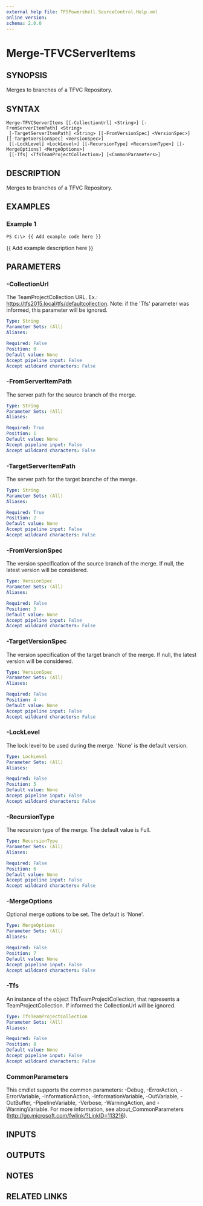 ```yaml
---
external help file: TFSPowershell.SourceControl.Help.xml
online version: 
schema: 2.0.0
---
```


# Merge-TFVCServerItems

## SYNOPSIS
Merges to branches of a TFVC Repository.

## SYNTAX

```
Merge-TFVCServerItems [[-CollectionUrl] <String>] [-FromServerItemPath] <String>
 [-TargetServerItemPath] <String> [[-FromVersionSpec] <VersionSpec>] [[-TargetVersionSpec] <VersionSpec>]
 [[-LockLevel] <LockLevel>] [[-RecursionType] <RecursionType>] [[-MergeOptions] <MergeOptions>]
 [[-Tfs] <TfsTeamProjectCollection>] [<CommonParameters>]
```

## DESCRIPTION
Merges to branches of a TFVC Repository.

## EXAMPLES

### Example 1
```
PS C:\> {{ Add example code here }}
```

{{ Add example description here }}

## PARAMETERS

### -CollectionUrl
The TeamProjectCollection URL.
Ex.: https://tfs2015.local/tfs/defaultcollection. 
Note: if the 'Tfs' parameter was informed, this parameter will be ignored.


```yaml
Type: String
Parameter Sets: (All)
Aliases: 

Required: False
Position: 0
Default value: None
Accept pipeline input: False
Accept wildcard characters: False
```

### -FromServerItemPath
The server path for the source branch of the merge.

```yaml
Type: String
Parameter Sets: (All)
Aliases: 

Required: True
Position: 1
Default value: None
Accept pipeline input: False
Accept wildcard characters: False
```

### -TargetServerItemPath
The server path for the target branche of the merge.

```yaml
Type: String
Parameter Sets: (All)
Aliases: 

Required: True
Position: 2
Default value: None
Accept pipeline input: False
Accept wildcard characters: False
```

### -FromVersionSpec
The version specification of the source branch of the merge. If null, the latest version will be considered.

```yaml
Type: VersionSpec
Parameter Sets: (All)
Aliases: 

Required: False
Position: 3
Default value: None
Accept pipeline input: False
Accept wildcard characters: False
```

### -TargetVersionSpec
The version specification of the target branch of the merge. If null, the latest version will be considered.

```yaml
Type: VersionSpec
Parameter Sets: (All)
Aliases: 

Required: False
Position: 4
Default value: None
Accept pipeline input: False
Accept wildcard characters: False
```

### -LockLevel
The lock level to be used during the merge. 'None' is the default version.

```yaml
Type: LockLevel
Parameter Sets: (All)
Aliases: 

Required: False
Position: 5
Default value: None
Accept pipeline input: False
Accept wildcard characters: False
```

### -RecursionType
The recursion type of the merge. The default value is Full.

```yaml
Type: RecursionType
Parameter Sets: (All)
Aliases: 

Required: False
Position: 6
Default value: None
Accept pipeline input: False
Accept wildcard characters: False
```

### -MergeOptions
Optional merge options to be set. The default is 'None'.

```yaml
Type: MergeOptions
Parameter Sets: (All)
Aliases: 

Required: False
Position: 7
Default value: None
Accept pipeline input: False
Accept wildcard characters: False
```

### -Tfs
An instance of the object TfsTeamProjectCollection, that represents a TeamProjectCollection.
If informed the CollectionUrl will be ignored.

```yaml
Type: TfsTeamProjectCollection
Parameter Sets: (All)
Aliases: 

Required: False
Position: 8
Default value: None
Accept pipeline input: False
Accept wildcard characters: False
```

### CommonParameters
This cmdlet supports the common parameters: -Debug, -ErrorAction, -ErrorVariable, -InformationAction, -InformationVariable, -OutVariable, -OutBuffer, -PipelineVariable, -Verbose, -WarningAction, and -WarningVariable. For more information, see about_CommonParameters (http://go.microsoft.com/fwlink/?LinkID=113216).

## INPUTS

## OUTPUTS

## NOTES

## RELATED LINKS


